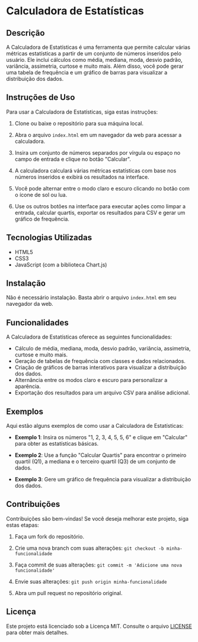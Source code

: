 # Calculadora de Estatísticas

## Descrição

A Calculadora de Estatísticas é uma ferramenta que permite calcular várias métricas estatísticas a partir de um conjunto de números inseridos pelo usuário. Ele inclui cálculos como média, mediana, moda, desvio padrão, variância, assimetria, curtose e muito mais. Além disso, você pode gerar uma tabela de frequência e um gráfico de barras para visualizar a distribuição dos dados.

## Instruções de Uso

Para usar a Calculadora de Estatísticas, siga estas instruções:

1. Clone ou baixe o repositório para sua máquina local.

2. Abra o arquivo `index.html` em um navegador da web para acessar a calculadora.

3. Insira um conjunto de números separados por vírgula ou espaço no campo de entrada e clique no botão "Calcular".

4. A calculadora calculará várias métricas estatísticas com base nos números inseridos e exibirá os resultados na interface.

5. Você pode alternar entre o modo claro e escuro clicando no botão com o ícone de sol ou lua.

6. Use os outros botões na interface para executar ações como limpar a entrada, calcular quartis, exportar os resultados para CSV e gerar um gráfico de frequência.

## Tecnologias Utilizadas

- HTML5
- CSS3
- JavaScript (com a biblioteca Chart.js)

## Instalação

Não é necessário instalação. Basta abrir o arquivo `index.html` em seu navegador da web.

## Funcionalidades

A Calculadora de Estatísticas oferece as seguintes funcionalidades:

- Cálculo de média, mediana, moda, desvio padrão, variância, assimetria, curtose e muito mais.
- Geração de tabelas de frequência com classes e dados relacionados.
- Criação de gráficos de barras interativos para visualizar a distribuição dos dados.
- Alternância entre os modos claro e escuro para personalizar a aparência.
- Exportação dos resultados para um arquivo CSV para análise adicional.

## Exemplos

Aqui estão alguns exemplos de como usar a Calculadora de Estatísticas:

- **Exemplo 1**: Insira os números "1, 2, 3, 4, 5, 5, 6" e clique em "Calcular" para obter as estatísticas básicas.

- **Exemplo 2**: Use a função "Calcular Quartis" para encontrar o primeiro quartil (Q1), a mediana e o terceiro quartil (Q3) de um conjunto de dados.

- **Exemplo 3**: Gere um gráfico de frequência para visualizar a distribuição dos dados.

## Contribuições

Contribuições são bem-vindas! Se você deseja melhorar este projeto, siga estas etapas:

1. Faça um fork do repositório.

2. Crie uma nova branch com suas alterações: `git checkout -b minha-funcionalidade`

3. Faça commit de suas alterações: `git commit -m 'Adicione uma nova funcionalidade'`

4. Envie suas alterações: `git push origin minha-funcionalidade`

5. Abra um pull request no repositório original.

## Licença

Este projeto está licenciado sob a Licença MIT. Consulte o arquivo [LICENSE](LICENSE) para obter mais detalhes.
